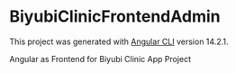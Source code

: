 # BiyubiClinicFrontendAdmin

This project was generated with [Angular CLI](https://github.com/angular/angular-cli) version 14.2.1.

Angular as Frontend for Biyubi Clinic App Project

